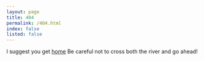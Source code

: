 ```yaml
---
layout: page
title: 404
permalink: /404.html
index: false
listed: false
---
```

<main id="main">
<div class="container">
<div class="row">
<div class="col-md-12">
<p class="text-center">I suggest you get <a class="btn btn-danger" href="{{ site.url }}">home</a> Be careful not to cross both the river and go ahead!</p>
</div>
</div>
</div>
</main>

<!-- Adding the glitch effect -->
<script> document.getElementsByTagName('body')[0].classList.add('glitch'); </script>